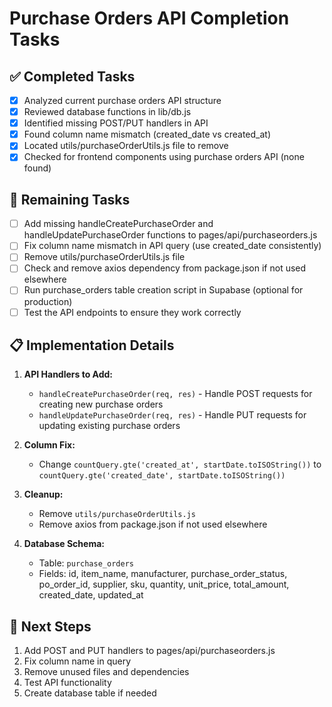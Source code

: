 # Purchase Orders API Completion Tasks

## ✅ Completed Tasks
- [x] Analyzed current purchase orders API structure
- [x] Reviewed database functions in lib/db.js
- [x] Identified missing POST/PUT handlers in API
- [x] Found column name mismatch (created_date vs created_at)
- [x] Located utils/purchaseOrderUtils.js file to remove
- [x] Checked for frontend components using purchase orders API (none found)

## 🔄 Remaining Tasks
- [ ] Add missing handleCreatePurchaseOrder and handleUpdatePurchaseOrder functions to pages/api/purchaseorders.js
- [ ] Fix column name mismatch in API query (use created_date consistently)
- [ ] Remove utils/purchaseOrderUtils.js file
- [ ] Check and remove axios dependency from package.json if not used elsewhere
- [ ] Run purchase_orders table creation script in Supabase (optional for production)
- [ ] Test the API endpoints to ensure they work correctly

## 📋 Implementation Details
1. **API Handlers to Add:**
   - `handleCreatePurchaseOrder(req, res)` - Handle POST requests for creating new purchase orders
   - `handleUpdatePurchaseOrder(req, res)` - Handle PUT requests for updating existing purchase orders

2. **Column Fix:**
   - Change `countQuery.gte('created_at', startDate.toISOString())` to `countQuery.gte('created_date', startDate.toISOString())`

3. **Cleanup:**
   - Remove `utils/purchaseOrderUtils.js`
   - Remove axios from package.json if not used elsewhere

4. **Database Schema:**
   - Table: `purchase_orders`
   - Fields: id, item_name, manufacturer, purchase_order_status, po_order_id, supplier, sku, quantity, unit_price, total_amount, created_date, updated_at

## 📝 Next Steps
1. Add POST and PUT handlers to pages/api/purchaseorders.js
2. Fix column name in query
3. Remove unused files and dependencies
4. Test API functionality
5. Create database table if needed

